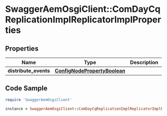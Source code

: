 # SwaggerAemOsgiClient::ComDayCqReplicationImplReplicatorImplProperties

## Properties

Name | Type | Description | Notes
------------ | ------------- | ------------- | -------------
**distribute_events** | [**ConfigNodePropertyBoolean**](ConfigNodePropertyBoolean.md) |  | [optional] 

## Code Sample

```ruby
require 'SwaggerAemOsgiClient'

instance = SwaggerAemOsgiClient::ComDayCqReplicationImplReplicatorImplProperties.new(distribute_events: null)
```


